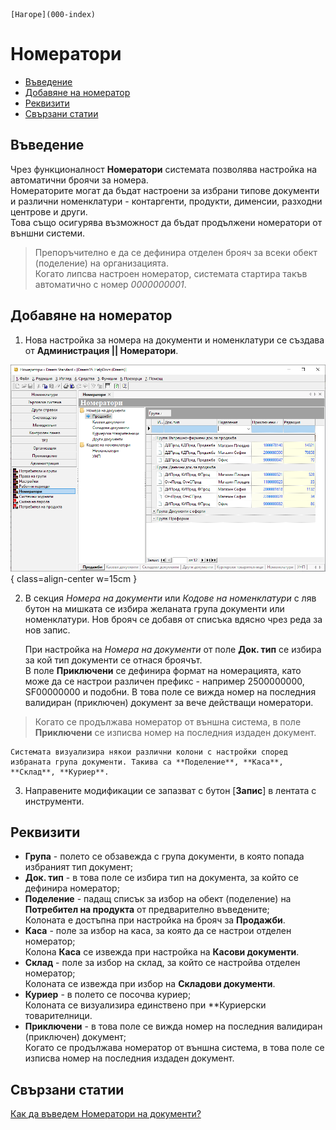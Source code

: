 ```{only} html
[Нагоре](000-index)
```

# **Номератори**

- [Въведение](#въведение)  
- [Добавяне на номератор](#добавяне-на-номератор)  
- [Реквизити](#реквизити)  
- [Свързани статии](#свързани-статии)  

## **Въведение**  

Чрез функционалност **Номератори** системата позволява настройка на автоматични броячи за номера.  
Номераторите могат да бъдат настроени за избрани типове документи и различни номенклатури - контаргенти, продукти, дименсии, разходни центрове и други.  
Това също осигурява възможност да бъдат продължени номератори от външни системи.  

> Препоръчително е да се дефинира отделен брояч за всеки обект (поделение) на организацията.  
Когато липсва настроен номератор, системата стартира такъв автоматично с номер *0000000001*.    

## **Добавяне на номератор**  

1) Нова настройка за номера на документи и номенклатури се създава от **Администрация || Номератори**. 

![](904-counters1.png){ class=align-center w=15cm }

2) В секция *Номера на документи* или *Кодове на номенклатури* с ляв бутон на мишката се избира желаната група документи или номенклатури. Нов брояч се добавя от списъка вдясно чрез реда за нов запис.   

    При настройка на *Номера на документи* от поле **Док. тип** се избира за кой тип документи се отнася броячът.  
    В поле **Приключени** се дефинира формат на номерацията, като може да се настрои различен префикс - например 2500000000, SF00000000 и подобни. В това поле се вижда номер на последния валидиран (приключен) документ за вече действащи номератори.  

> Когато се продължава номератор от външна система, в поле **Приключени** се изписва номер на последния издаден документ. 

    Системата визуализира някои различни колони с настройки според избраната група документи. Такива са **Поделение**, **Каса**, **Склад**, **Куриер**. 
   
3) Направените модификации се запазват с бутон [**Запис**] в лентата с инструменти.  

## **Реквизити**  

- **Група** - полето се обзавежда с група документи, в която попада избраният тип документ;  
- **Док. тип** - в това поле се избира тип на документа, за който се дефинира номератор;  
- **Поделение** - падащ списък за избор на обект (поделение) на **Потребител на продукта** от предварително въведените;  
Колоната е достъпна при настройка на брояч за **Продажби**.
- **Каса** - поле за избор на каса, за която да се настрои отделен номератор;  
Колона **Каса** се извежда при настройка на **Касови документи**.  
- **Склад** - поле за избор на склад, за който се настройва отделен номератор;  
Колоната се извежда при избор на **Складови документи**.  
- **Куриер** - в полето се посочва куриер;  
Колоната се визуализира единствено при **Куриерски товарителници. 
- **Приключени** - в това поле се вижда номер на последния валидиран (приключен) документ;  
Когато се продължава номератор от външна система, в това поле се изписва номер на последния издаден документ.  

## **Свързани статии**  

[Как да въведем Номератори на документи?](https://www.unicontsoft.com/cms/node/156)  